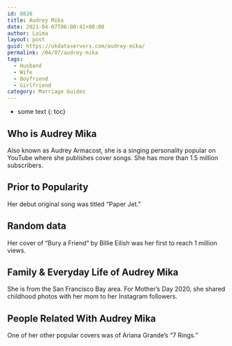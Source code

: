 ```yaml
---
id: 8826
title: Audrey Mika
date: 2021-04-07T06:00:41+00:00
author: Laima
layout: post
guid: https://ukdataservers.com/audrey-mika/
permalink: /04/07/audrey-mika
tags:
  - Husband
  - Wife
  - Boyfriend
  - Girlfriend
category: Marriage Guides
---
```


* some text
{: toc}


## Who is Audrey Mika
                  
                  
                  
Also known as Audrey Armacost, she is a singing personality popular on YouTube where she publishes cover songs. She has more than 1.5 million subscribers. 
                  
              
            
              
            
                
                
                
## Prior to Popularity
                  
                  
                  
Her debut original song was titled &#8220;Paper Jet.&#8221;
                  
              
            
              
            
                
                
                
## Random data
                  
                  
                  
Her cover of &#8220;Bury a Friend&#8221; by Billie Eilish was her first to reach 1 million views.
                  
              
            
              
            
                
                
                
## Family & Everyday Life of Audrey Mika
                  
                  
                  
She is from the San Francisco Bay area. For Mother&#8217;s Day 2020, she shared childhood photos with her mom to her Instagram followers.
                  
              
            
              
            
                
                
                
## People Related With Audrey Mika
                  
                  
                  
One of her other popular covers was of Ariana Grande&#8217;s &#8220;7 Rings.&#8221;
                  
              
            
              
            
                
              
            
              
              
            
            
              
            
          
          
          